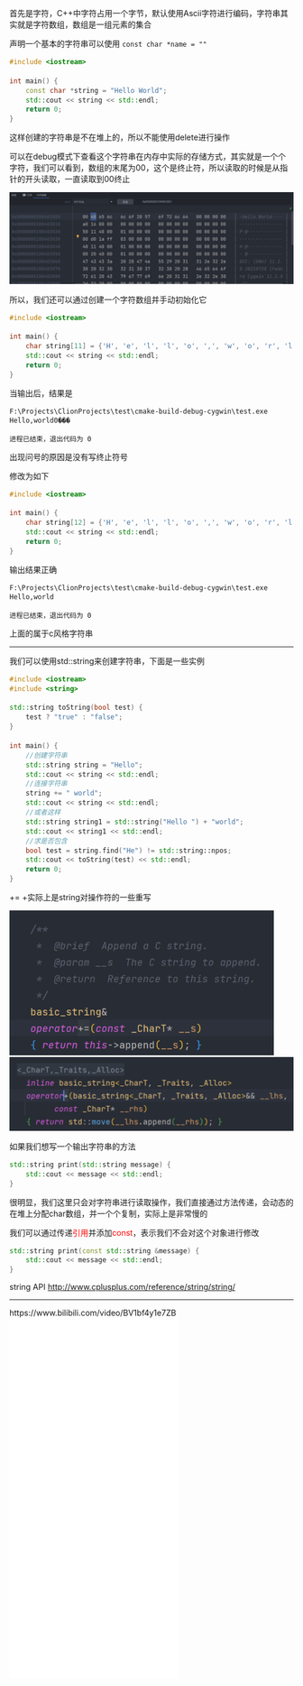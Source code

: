 首先是字符，C++中字符占用一个字节，默认使用Ascii字符进行编码，字符串其实就是字符数组，数组是一组元素的集合

声明一个基本的字符串可以使用 `const char *name = ""`

```c++
#include <iostream>

int main() {
    const char *string = "Hello World";
    std::cout << string << std::endl;
    return 0;
}
```

这样创建的字符串是不在堆上的，所以不能使用delete进行操作

可以在debug模式下查看这个字符串在内存中实际的存储方式，其实就是一个个字符，我们可以看到，数组的末尾为00，这个是终止符，所以读取的时候是从指针的开头读取，一直读取到00终止

![image-20220326224419397](img/image-20220326224419397.png)

所以，我们还可以通过创建一个字符数组并手动初始化它

```c++
#include <iostream>

int main() {
    char string[11] = {'H', 'e', 'l', 'l', 'o', ',', 'w', 'o', 'r', 'l', 'd'};
    std::cout << string << std::endl;
    return 0;
}
```

当输出后，结果是

```
F:\Projects\ClionProjects\test\cmake-build-debug-cygwin\test.exe
Hello,world0���

进程已结束，退出代码为 0
```

出现问号的原因是没有写终止符号

修改为如下

```c++
#include <iostream>

int main() {
    char string[12] = {'H', 'e', 'l', 'l', 'o', ',', 'w', 'o', 'r', 'l', 'd', 0};
    std::cout << string << std::endl;
    return 0;
}
```

输出结果正确

```
F:\Projects\ClionProjects\test\cmake-build-debug-cygwin\test.exe
Hello,world

进程已结束，退出代码为 0
```

上面的属于c风格字符串

<hr>

我们可以使用std::string来创建字符串，下面是一些实例

```c++
#include <iostream>
#include <string>

std::string toString(bool test) {
    test ? "true" : "false";
}

int main() {
    //创建字符串
    std::string string = "Hello";
    std::cout << string << std::endl;
    //连接字符串
    string += " world";
    std::cout << string << std::endl;
    //或者这样
    std::string string1 = std::string("Hello ") + "world";
    std::cout << string1 << std::endl;
    //求是否包含
    bool test = string.find("He") != std::string::npos;
    std::cout << toString(test) << std::endl;
    return 0;
}
```

+= +实际上是string对操作符的一些重写

<img src="img/image-20220326224622236.png" alt="image-20220326224622236" style="zoom:50%;" />

<img src="img/image-20220326224635174.png" alt="image-20220326224635174" style="zoom:50%;" />

如果我们想写一个输出字符串的方法

```c++
std::string print(std::string message) {
    std::cout << message << std::endl;
}
```

很明显，我们这里只会对字符串进行读取操作，我们直接通过方法传递，会动态的在堆上分配char数组，并一个个复制，实际上是非常慢的

我们可以通过传递<font color="red">引用</font>并添加<font color="red">const</font>，表示我们不会对这个对象进行修改

```c++
std::string print(const std::string &message) {
    std::cout << message << std::endl;
}
```

string API http://www.cplusplus.com/reference/string/string/

<hr>
https://www.bilibili.com/video/BV1bf4y1e7ZB


<iframe src="//player.bilibili.com/player.html?aid=543569353&bvid=BV1bf4y1e7ZB&cid=276691378&page=1" scrolling="no" border="0" frameborder="no" framespacing="0" allowfullscreen="true" height="640"> </iframe>